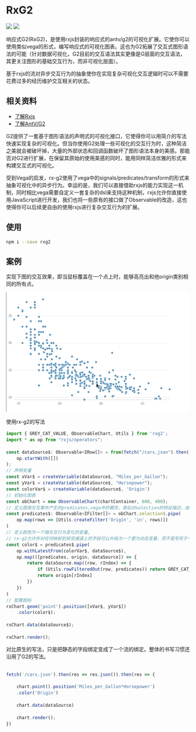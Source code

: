 # RxG2

![](https://img.shields.io/github/license/ObservedObserver/rx-g2)
![](https://img.shields.io/npm/v/rxg2)

响应式G2(RxG2)，是使用rxjs封装的响应式的antv/g2的可视化扩展。它使你可以使用类似vega的形式，编写响应式的可视化图表。这也为G2拓展了交互式图形语法的可能（针对数据可视化，G2目前的交互语法其实更像是G层面的交互语法，其更关注图形的基础交互行为，而非可视化层面）。

基于rxjs的流对异步交互行为的抽象使你在实现复杂可视化交互逻辑时可以不需要花费过多的经历维护交互相关的状态。

## 相关资料
+ [了解Rxjs](https://rxjs-dev.firebaseapp.com/guide/overview)
+ [了解AntV/G2](https://g2.antv.vision/zh/docs/manual/about-g2)

G2提供了一套基于图形语法的声明式的可视化接口，它使得你可以用简介的写法快速实现复杂的可视化。但当你使用G2处理一些可视化的交互行为时，这种简洁之美就会被破坏掉，大量的外部状态和回调函数破坏了图形语法本身的美感。那能否对G2进行扩展，在保留其原始的使用美感的同时，能用同样简洁优雅的形式来构建交互式的可视化。

受到Vega的启发，rx-g2使用了vega中的signals/predicates/transform的形式来抽象可视化中的异步行为。幸运的是，我们可以直接借助rxjs的能力实现这一机制，同时相比vega需要自定义一套复杂的dsl来支持这种机制，rxjs允许你直接使用JavaScript进行开发，我们也将一些原有的接口做了Observable的改造，这也使得你可以后续更自由的使用rxjs进行复杂交互行为的扩展。

## 使用
```bash
npm i --save rxg2
```

## 案例
实现下图的交互效果，即当鼠标覆盖在一个点上时，能够高亮出和他origin类别相同的所有点。

![demo image](./imgs/rx-g2-single-selection-demo.gif)

使用rx-g2的写法

```ts
import { GREY_CAT_VALUE, ObservableChart, Utils } from 'rxg2';
import * as op from "rxjs/operators";

const dataSource$: Observable<IRow[]> = from(fetch("/cars.json").then((res) => res.json())).pipe(
    op.startWith([])
);
// 声明变量
const xVar$ = createVariable(dataSource$, "Miles_per_Gallon");
const yVar$ = createVariable(dataSource$, "Horsepower");
const colorVar$ = createVariable(dataSource$, 'Origin')
// 初始化图表
const obChart = new ObservableChart(chartContainer, 600, 400);
// 定义图表交互事件产生的predicates,vega中的概念，类似对selection的特征描述，由一堆筛选器构成。
const predicates$: Observable<IFilter[]> = obChart.selection$.pipe(
    op.map(rows => [Utils.createFilter('Origin', 'in', rows)])
)
// 定义颜色为一个随交互行为变化的变量,
// rx-g2允许你对任何映射到视觉通道上的字段可以升级为一个更为动态变量，而不是写死于一个数据集中已有的常量字段
const color$ = predicates$.pipe(
    op.withLatestFrom(colorVar$, dataSource$),
    op.map(([predicates, origin, dataSource]) => {
        return dataSource.map((row, rIndex) => {
            if (Utils.rowFilteredOut(row, predicates)) return GREY_CAT_VALUE;
            return origin[rIndex]
        })
    })
)
// 配置图标
rxChart.geom('point').position([xVar$, yVar$])
    .color(color$);

rxChart.data(dataSource$);

rxChart.render();
```

对比原生的写法，只是把静态的字段绑定变成了一个流的绑定。整体的书写习惯还沿用了G2的写法。
```ts

fetch('/cars.json').then(res => res.json()).then(res => {

    chart.point().position('Miles_per_Gallon*Horsepower')
    .color('Origin')

    chart.data(dataSource)

    chart.render();
})

```